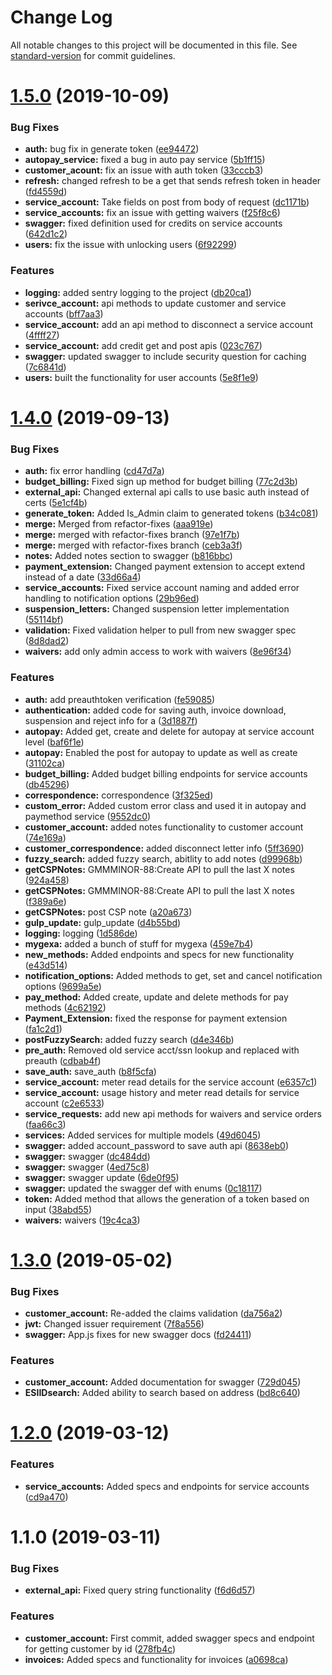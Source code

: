 # Change Log

All notable changes to this project will be documented in this file. See [standard-version](https://github.com/conventional-changelog/standard-version) for commit guidelines.

# [1.5.0](http://neer-bitbucket:7999/gd/gexa-saas/compare/v1.4.0...v1.5.0) (2019-10-09)


### Bug Fixes

* **auth:** bug fix in generate token ([ee94472](http://neer-bitbucket:7999/gd/gexa-saas/commits/ee94472))
* **autopay_service:** fixed a bug in auto pay service ([5b1ff15](http://neer-bitbucket:7999/gd/gexa-saas/commits/5b1ff15))
* **customer_acount:** fix an issue with auth token ([33cccb3](http://neer-bitbucket:7999/gd/gexa-saas/commits/33cccb3))
* **refresh:** changed refresh to be a get that sends refresh token in header ([fd4559d](http://neer-bitbucket:7999/gd/gexa-saas/commits/fd4559d))
* **service_account:** Take fields on post from body of request ([dc1171b](http://neer-bitbucket:7999/gd/gexa-saas/commits/dc1171b))
* **service_accounts:** fix an issue with getting waivers ([f25f8c6](http://neer-bitbucket:7999/gd/gexa-saas/commits/f25f8c6))
* **swagger:** fixed definition used for credits on service accounts ([642d1c2](http://neer-bitbucket:7999/gd/gexa-saas/commits/642d1c2))
* **users:** fix the issue with unlocking users ([6f92299](http://neer-bitbucket:7999/gd/gexa-saas/commits/6f92299))


### Features

* **logging:** added sentry logging to the project ([db20ca1](http://neer-bitbucket:7999/gd/gexa-saas/commits/db20ca1))
* **serivce_account:** api methods to update customer and service accounts ([bff7aa3](http://neer-bitbucket:7999/gd/gexa-saas/commits/bff7aa3))
* **service_account:** add an api method to disconnect a service account ([4ffff27](http://neer-bitbucket:7999/gd/gexa-saas/commits/4ffff27))
* **service_account:** add credit get and post apis ([023c767](http://neer-bitbucket:7999/gd/gexa-saas/commits/023c767))
* **swagger:** updated swagger to include security question for caching ([7c6841d](http://neer-bitbucket:7999/gd/gexa-saas/commits/7c6841d))
* **users:** built the functionality for user accounts ([5e8f1e9](http://neer-bitbucket:7999/gd/gexa-saas/commits/5e8f1e9))



# [1.4.0](http://neer-bitbucket:7999/gd/gexa-saas/compare/v1.3.0...v1.4.0) (2019-09-13)


### Bug Fixes

* **auth:** fix error handling ([cd47d7a](http://neer-bitbucket:7999/gd/gexa-saas/commits/cd47d7a))
* **budget_billing:** Fixed sign up method for budget billing ([77c2d3b](http://neer-bitbucket:7999/gd/gexa-saas/commits/77c2d3b))
* **external_api:** Changed external api calls to use basic auth instead of certs ([5e1cf4b](http://neer-bitbucket:7999/gd/gexa-saas/commits/5e1cf4b))
* **generate_token:** Added Is_Admin claim to generated tokens ([b34c081](http://neer-bitbucket:7999/gd/gexa-saas/commits/b34c081))
* **merge:** Merged from refactor-fixes ([aaa919e](http://neer-bitbucket:7999/gd/gexa-saas/commits/aaa919e))
* **merge:** merged with refactor-fixes branch ([97e1f7b](http://neer-bitbucket:7999/gd/gexa-saas/commits/97e1f7b))
* **merge:** merged with refactor-fixes branch ([ceb3a3f](http://neer-bitbucket:7999/gd/gexa-saas/commits/ceb3a3f))
* **notes:** Added notes section to swagger ([b816bbc](http://neer-bitbucket:7999/gd/gexa-saas/commits/b816bbc))
* **payment_extension:** Changed payment extension to accept extend instead of a date ([33d66a4](http://neer-bitbucket:7999/gd/gexa-saas/commits/33d66a4))
* **service_accounts:** Fixed service account naming and added error handling to notification options ([29b96ed](http://neer-bitbucket:7999/gd/gexa-saas/commits/29b96ed))
* **suspension_letters:** Changed suspension letter implementation ([55114bf](http://neer-bitbucket:7999/gd/gexa-saas/commits/55114bf))
* **validation:** Fixed validation helper to pull from new swagger spec ([8d8dad2](http://neer-bitbucket:7999/gd/gexa-saas/commits/8d8dad2))
* **waivers:** add only admin access to work with waivers ([8e96f34](http://neer-bitbucket:7999/gd/gexa-saas/commits/8e96f34))


### Features

* **auth:** add preauthtoken verification ([fe59085](http://neer-bitbucket:7999/gd/gexa-saas/commits/fe59085))
* **authentication:** added code for saving auth, invoice download, suspension and reject info for a ([3d1887f](http://neer-bitbucket:7999/gd/gexa-saas/commits/3d1887f))
* **autopay:** Added get, create and delete for autopay at service account level ([baf6f1e](http://neer-bitbucket:7999/gd/gexa-saas/commits/baf6f1e))
* **autopay:** Enabled the post for autopay to update as well as create ([31102ca](http://neer-bitbucket:7999/gd/gexa-saas/commits/31102ca))
* **budget_billing:** Added budget billing endpoints for service accounts ([db45296](http://neer-bitbucket:7999/gd/gexa-saas/commits/db45296))
* **correspondence:** correspondence ([3f325ed](http://neer-bitbucket:7999/gd/gexa-saas/commits/3f325ed))
* **custom_error:** Added custom error class and used it in autopay and paymethod service ([9552dc0](http://neer-bitbucket:7999/gd/gexa-saas/commits/9552dc0))
* **customer_account:** added notes functionality to customer account ([74e169a](http://neer-bitbucket:7999/gd/gexa-saas/commits/74e169a))
* **customer_correspondence:** added disconnect letter info ([5ff3690](http://neer-bitbucket:7999/gd/gexa-saas/commits/5ff3690))
* **fuzzy_search:** added fuzzy search, abitlity to add notes ([d99968b](http://neer-bitbucket:7999/gd/gexa-saas/commits/d99968b))
* **getCSPNotes:** GMMMINOR-88:Create API to pull the last X notes ([924a458](http://neer-bitbucket:7999/gd/gexa-saas/commits/924a458))
* **getCSPNotes:** GMMMINOR-88:Create API to pull the last X notes ([f389a6e](http://neer-bitbucket:7999/gd/gexa-saas/commits/f389a6e))
* **getCSPNotes:** post CSP note ([a20a673](http://neer-bitbucket:7999/gd/gexa-saas/commits/a20a673))
* **gulp_update:** gulp_update ([d4b55bd](http://neer-bitbucket:7999/gd/gexa-saas/commits/d4b55bd))
* **logging:** logging ([1d586de](http://neer-bitbucket:7999/gd/gexa-saas/commits/1d586de))
* **mygexa:** added a bunch of stuff for mygexa ([459e7b4](http://neer-bitbucket:7999/gd/gexa-saas/commits/459e7b4))
* **new_methods:** Added endpoints and specs for new functionality ([e43d514](http://neer-bitbucket:7999/gd/gexa-saas/commits/e43d514))
* **notification_options:** Added methods to get, set and cancel notification options ([9699a5e](http://neer-bitbucket:7999/gd/gexa-saas/commits/9699a5e))
* **pay_method:** Added create, update and delete methods for pay methods ([4c62192](http://neer-bitbucket:7999/gd/gexa-saas/commits/4c62192))
* **Payment_Extension:** fixed the response for payment extension ([fa1c2d1](http://neer-bitbucket:7999/gd/gexa-saas/commits/fa1c2d1))
* **postFuzzySearch:** added fuzzy search ([d4e346b](http://neer-bitbucket:7999/gd/gexa-saas/commits/d4e346b))
* **pre_auth:** Removed old service acct/ssn lookup and replaced with preauth ([cdbab4f](http://neer-bitbucket:7999/gd/gexa-saas/commits/cdbab4f))
* **save_auth:** save_auth ([b8f5cfa](http://neer-bitbucket:7999/gd/gexa-saas/commits/b8f5cfa))
* **service_account:** meter read details for the service account ([e6357c1](http://neer-bitbucket:7999/gd/gexa-saas/commits/e6357c1))
* **service_account:** usage history and meter read details for service account ([c2e6533](http://neer-bitbucket:7999/gd/gexa-saas/commits/c2e6533))
* **service_requests:** add new api methods for waivers and service orders ([faa66c3](http://neer-bitbucket:7999/gd/gexa-saas/commits/faa66c3))
* **services:** Added services for multiple models ([49d6045](http://neer-bitbucket:7999/gd/gexa-saas/commits/49d6045))
* **swagger:** added account_password to save auth api ([8638eb0](http://neer-bitbucket:7999/gd/gexa-saas/commits/8638eb0))
* **swagger:** swagger ([dc484dd](http://neer-bitbucket:7999/gd/gexa-saas/commits/dc484dd))
* **swagger:** swagger ([4ed75c8](http://neer-bitbucket:7999/gd/gexa-saas/commits/4ed75c8))
* **swagger:** swagger update ([6de0f95](http://neer-bitbucket:7999/gd/gexa-saas/commits/6de0f95))
* **swagger:** updated the swagger def with enums ([0c18117](http://neer-bitbucket:7999/gd/gexa-saas/commits/0c18117))
* **token:** Added method that allows the generation of a token based on input ([38abd55](http://neer-bitbucket:7999/gd/gexa-saas/commits/38abd55))
* **waivers:** waivers ([19c4ca3](http://neer-bitbucket:7999/gd/gexa-saas/commits/19c4ca3))



# [1.3.0](http://neer-bitbucket:7999/gd/gexa-saas/compare/v1.2.0...v1.3.0) (2019-05-02)


### Bug Fixes

* **customer_account:** Re-added the claims validation ([da756a2](http://neer-bitbucket:7999/gd/gexa-saas/commits/da756a2))
* **jwt:** Changed issuer requirement ([7f8a556](http://neer-bitbucket:7999/gd/gexa-saas/commits/7f8a556))
* **swagger:** App.js fixes for new swagger docs ([fd24411](http://neer-bitbucket:7999/gd/gexa-saas/commits/fd24411))


### Features

* **customer_account:** Added documentation for swagger ([729d045](http://neer-bitbucket:7999/gd/gexa-saas/commits/729d045))
* **ESIIDsearch:** Added ability to search based on address ([bd8c640](http://neer-bitbucket:7999/gd/gexa-saas/commits/bd8c640))



# [1.2.0](http://neer-bitbucket:7999/gd/gexa-saas/compare/v1.1.0...v1.2.0) (2019-03-12)


### Features

* **service_accounts:** Added specs and endpoints for service accounts ([cd9a470](http://neer-bitbucket:7999/gd/gexa-saas/commits/cd9a470))



# 1.1.0 (2019-03-11)


### Bug Fixes

* **external_api:** Fixed query string functionality ([f6d6d57](http://neer-bitbucket:7999/gd/gexa-saas/commits/f6d6d57))


### Features

* **customer_account:** First commit, added swagger specs and endpoint for getting customer by id ([278fb4c](http://neer-bitbucket:7999/gd/gexa-saas/commits/278fb4c))
* **invoices:** Added specs and functionality for invoices ([a0698ca](http://neer-bitbucket:7999/gd/gexa-saas/commits/a0698ca))

